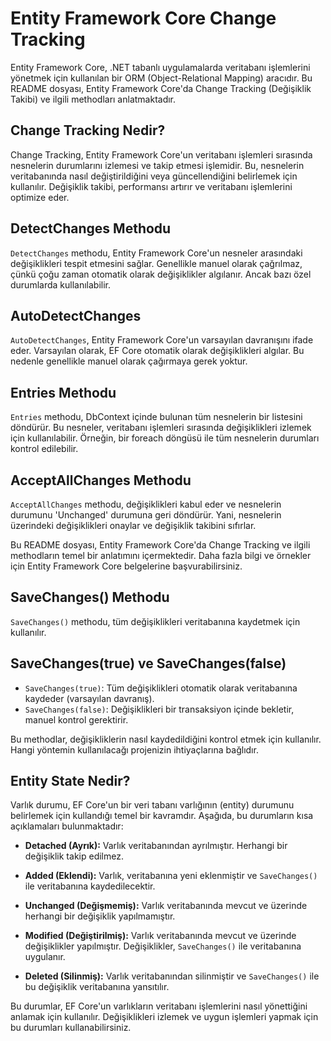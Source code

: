 # Entity Framework Core Change Tracking

Entity Framework Core, .NET tabanlı uygulamalarda veritabanı işlemlerini yönetmek için kullanılan bir ORM (Object-Relational Mapping) aracıdır. Bu README dosyası, Entity Framework Core'da Change Tracking (Değişiklik Takibi) ve ilgili methodları anlatmaktadır.

## Change Tracking Nedir?

Change Tracking, Entity Framework Core'un veritabanı işlemleri sırasında nesnelerin durumlarını izlemesi ve takip etmesi işlemidir. Bu, nesnelerin veritabanında nasıl değiştirildiğini veya güncellendiğini belirlemek için kullanılır. Değişiklik takibi, performansı artırır ve veritabanı işlemlerini optimize eder.

## DetectChanges Methodu

`DetectChanges` methodu, Entity Framework Core'un nesneler arasındaki değişiklikleri tespit etmesini sağlar. Genellikle manuel olarak çağrılmaz, çünkü çoğu zaman otomatik olarak değişiklikler algılanır. Ancak bazı özel durumlarda kullanılabilir.

## AutoDetectChanges

`AutoDetectChanges`, Entity Framework Core'un varsayılan davranışını ifade eder. Varsayılan olarak, EF Core otomatik olarak değişiklikleri algılar. Bu nedenle genellikle manuel olarak çağırmaya gerek yoktur.

## Entries Methodu

`Entries` methodu, DbContext içinde bulunan tüm nesnelerin bir listesini döndürür. Bu nesneler, veritabanı işlemleri sırasında değişiklikleri izlemek için kullanılabilir. Örneğin, bir foreach döngüsü ile tüm nesnelerin durumları kontrol edilebilir.

## AcceptAllChanges Methodu

`AcceptAllChanges` methodu, değişiklikleri kabul eder ve nesnelerin durumunu 'Unchanged' durumuna geri döndürür. Yani, nesnelerin üzerindeki değişiklikleri onaylar ve değişiklik takibini sıfırlar.

Bu README dosyası, Entity Framework Core'da Change Tracking ve ilgili methodların temel bir anlatımını içermektedir. Daha fazla bilgi ve örnekler için Entity Framework Core belgelerine başvurabilirsiniz.


## SaveChanges() Methodu

`SaveChanges()` methodu, tüm değişiklikleri veritabanına kaydetmek için kullanılır.

## SaveChanges(true) ve SaveChanges(false)

- `SaveChanges(true)`: Tüm değişiklikleri otomatik olarak veritabanına kaydeder (varsayılan davranış).
- `SaveChanges(false)`: Değişiklikleri bir transaksiyon içinde bekletir, manuel kontrol gerektirir.

Bu methodlar, değişikliklerin nasıl kaydedildiğini kontrol etmek için kullanılır. Hangi yöntemin kullanılacağı projenizin ihtiyaçlarına bağlıdır.



## Entity State Nedir?

Varlık durumu, EF Core'un bir veri tabanı varlığının (entity) durumunu belirlemek için kullandığı temel bir kavramdır. Aşağıda, bu durumların kısa açıklamaları bulunmaktadır:

- **Detached (Ayrık):** Varlık veritabanından ayrılmıştır. Herhangi bir değişiklik takip edilmez.

- **Added (Eklendi):** Varlık, veritabanına yeni eklenmiştir ve `SaveChanges()` ile veritabanına kaydedilecektir.

- **Unchanged (Değişmemiş):** Varlık veritabanında mevcut ve üzerinde herhangi bir değişiklik yapılmamıştır.

- **Modified (Değiştirilmiş):** Varlık veritabanında mevcut ve üzerinde değişiklikler yapılmıştır. Değişiklikler, `SaveChanges()` ile veritabanına uygulanır.

- **Deleted (Silinmiş):** Varlık veritabanından silinmiştir ve `SaveChanges()` ile bu değişiklik veritabanına yansıtılır.

Bu durumlar, EF Core'un varlıkların veritabanı işlemlerini nasıl yönettiğini anlamak için kullanılır. Değişiklikleri izlemek ve uygun işlemleri yapmak için bu durumları kullanabilirsiniz.
